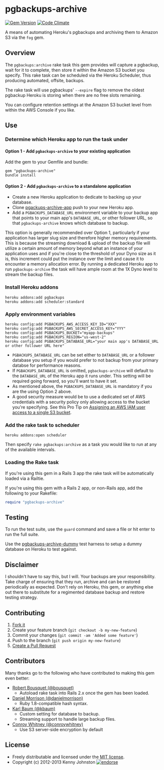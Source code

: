 # pgbackups-archive

[![Gem Version](https://badge.fury.io/rb/pgbackups-archive.svg)](http://badge.fury.io/rb/pgbackups-archive)
[![Code Climate](https://codeclimate.com/github/kjohnston/pgbackups-archive/badges/gpa.svg)](https://codeclimate.com/github/kjohnston/pgbackups-archive)

A means of automating Heroku's pgbackups and archiving them to Amazon S3 via the `fog` gem.

## Overview

The `pgbackups:archive` rake task this gem provides will capture a pgbackup, wait for it to complete, then store it within the Amazon S3 bucket you specify.  This rake task can be scheduled via the Heroku Scheduler, thus producing automated, offsite, backups.

The rake task will use pgbackups' `--expire` flag to remove the oldest pgbackup Heroku is storing when there are no free slots remaining.

You can configure retention settings at the Amazon S3 bucket level from within the AWS Console if you like.

## Use

### Determine which Heroku app to run the task under

#### Option 1 - Add `pgbackups-archive` to your existing application

Add the gem to your Gemfile and bundle:

    gem "pgbackups-archive"
    bundle install

#### Option 2 - Add `pgbackups-archive` to a standalone application

* Create a new Heroku application to dedicate to backing up your database.
* Clone [pgackups-archive-app](https://github.com/kbaum/pgbackups-archive-app) push to your new Heroku app.
* Add a `PGBACKUPS_DATABASE_URL` environment variable to your backup app that points to your main app's `DATABASE_URL`, or other follower URL, so that `pgbackups-archive` knows which database to backup.

This option is generally recommended over Option 1, particularly if your application has larger slug size and therefore higher memory requirements.  This is because the streaming download & upload of the backup file will utilize a certain amount of memory beyond what an instance of your application uses and if you're close to the threshold of your Dyno size as it is, this increment could put the instance over the limit and cause it to encounter a memory allocation error.  By running a dedicated Heroku app to run `pgbackups-archive` the task will have ample room at the 1X Dyno level to stream the backup files.

### Install Heroku addons

    heroku addons:add pgbackups
    heroku addons:add scheduler:standard

### Apply environment variables

    heroku config:add PGBACKUPS_AWS_ACCESS_KEY_ID="XXX"
    heroku config:add PGBACKUPS_AWS_SECRET_ACCESS_KEY="YYY"
    heroku config:add PGBACKUPS_BUCKET="myapp-backups"
    heroku config:add PGBACKUPS_REGION="us-west-2"
    heroku config:add PGBACKUPS_DATABASE_URL="your main app's DATABASE_URL or other follower URL here"

* `PGBACKUPS_DATABASE_URL` can be set either to `DATABASE_URL` or a follower database you setup if you would prefer to not backup from your primary databse for performance reasons.
* If `PGBACKUPS_DATABASE_URL` is omitted, `pgbackups-archive` will default to the `DATABASE_URL` of the Heroku app it runs under.  This setting will be required going forward, so you'll want to have it set.
* As mentioned above, the `PGBACKUPS_DATABASE_URL` is mandatory if you are the using Option 2 above.
* A good security measure would be to use a dedicated set of AWS credentials with a security policy only allowing access to the bucket you're specifying.  See this Pro Tip on [Assigning an AWS IAM user access to a single S3 bucket](http://coderwall.com/p/dwhlma).

### Add the rake task to scheduler

    heroku addons:open scheduler

Then specify `rake pgbackups:archive` as a task you would like to run at any of the available intervals.

### Loading the Rake task

If you're using this gem in a Rails 3 app the rake task will be automatically loaded via a Railtie.

If you're using this gem with a Rails 2 app, or non-Rails app, add the following to your Rakefile:

```ruby
require "pgbackups-archive"
```

## Testing

To run the test suite, use the `guard` command and save a file or hit enter to run the full suite.

Use the [pgbackups-archive-dummy](https://github.com/kjohnston/pgbackups-archive-dummy) test harness to setup a dummy database on Heroku to test against.

## Disclaimer

I shouldn't have to say this, but I will.  Your backups are your responsibility.  Take charge of ensuring that they run, archive and can be restored periodically as expected.  Don't rely on Heroku, this gem, or anything else out there to substitute for a regimented database backup and restore testing strategy.

## Contributing

1. [Fork it](https://github.com/kjohnston/pgbackups-archive/fork_select)
2. Create your feature branch (`git checkout -b my-new-feature`)
3. Commit your changes (`git commit -am 'Added some feature'`)
4. Push to the branch (`git push origin my-new-feature`)
5. [Create a Pull Request](https://github.com/kjohnston/pgbackups-archive/pull/new)

## Contributors

Many thanks go to the following who have contributed to making this gem even better:

* [Robert Bousquet (@bousquet)](https://github.com/bousquet)
  * Autoload rake task into Rails 2.x once the gem has been loaded.
* [Daniel Morrison (@danielmorrison)](https://github.com/danielmorrison)
  * Ruby 1.8-compatible hash syntax.
* [Karl Baum (@kbaum)](https://github.com/kbaum)
  * Custom setting for database to backup.
  * Streaming support to handle large backup files.
* [Conroy Whitney (@conroywhitney)](https://github.com/conroywhitney)
  * Use S3 server-side encryption by default

## License

* Freely distributable and licensed under the [MIT license](http://kjohnston.mit-license.org/license.html).
* Copyright (c) 2012-2013 Kenny Johnston [![endorse](http://api.coderwall.com/kjohnston/endorsecount.png)](http://coderwall.com/kjohnston)
